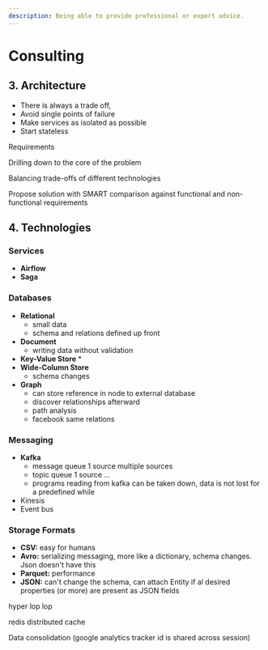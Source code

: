 ```yaml
---
description: Being able to provide professional or expert advice.
---
```


# Consulting

## 

## 3. Architecture

* There is always a trade off, 
* Avoid single points of failure
* Make services as isolated as possible
* Start stateless

Requirements

Drilling down to the core of the problem

Balancing trade-offs of different technologies

Propose solution with SMART comparison against functional and non-functional requirements 

## 4. Technologies

### Services

* **Airflow**
* **Saga**

### Databases

* **Relational**
  * small data
  * schema and relations defined up front
* **Document**
  * writing data without validation
* **Key-Value Store**
  * 
* **Wide-Column Store**
  * schema changes
* **Graph**
  * can store reference in node to external database
  * discover relationships afterward
  * path analysis
  * facebook same relations

### Messaging

* **Kafka**
  * message queue 1 source multiple sources
  * topic queue 1 source ...
  * programs reading from kafka can be taken down, data is not lost for a predefined while
* Kinesis
* Event bus

### Storage Formats

* **CSV:** easy for humans
* **Avro:** serializing messaging, more like a dictionary, schema changes. Json doesn't have this
* **Parquet:** performance
* **JSON:** can't change the schema, can attach Entity if al desired properties \(or more\) are present as JSON fields

hyper lop lop

redis distributed cache

Data consolidation \(google analytics tracker id is shared across session\)

